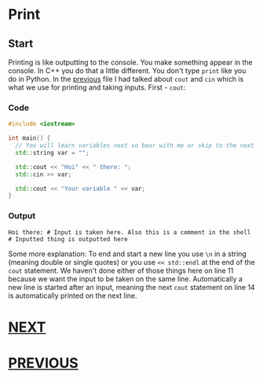 # Print

## Start

Printing is like outputting to the console. You make something appear in the console. In C++ you do that a little different. You don't type `print` like you do in Python. In the [previous](0.%20Setup.md) file I had talked about `cout` and `cin` which is what we use for printing and taking inputs. First - `cout`:

### Code

```cpp
#include <iostream>

int main() {
  // You will learn variables next so bear with me or skip to the next file to understand this. Also almost all the lines in C++ end with a semicolon ';'
  std::string var = "";

  std::cout << "Hoi" << " there: ";
  std::cin >> var;

  std::cout << "Your variable " << var;
}
```

### Output

```shell
Hoi there: # Input is taken here. Also this is a comment in the shell
# Inputted thing is outputted here
```

Some more explanation: To end and start a new line you use `\n` in a string (meaning double or single quotes) or you use `<< std::endl` at the end of the `cout` statement. We haven't done either of those things here on line 11 because we want the input to be taken on the same line. Automatically a new line is started after an input, meaning the next `cout` statement on line 14 is automatically printed on the next line.

# [NEXT]()

# [PREVIOUS](0.%20Setup.md)
